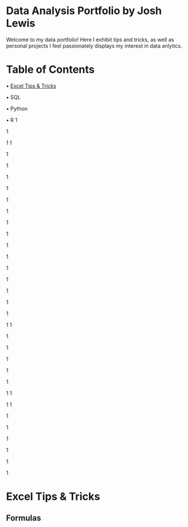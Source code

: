 # **Data Analysis Portfolio by Josh Lewis**
Welcome to my data portfolio! Here I exhibit tips and tricks, as well as personal projects I feel passionately displays my interest in data anlytics.
# **Table of Contents**
• [Excel Tips & Tricks](######Excel)

• SQL

• Python

• R
1

1

1
1

1

1

1

1

1


1

1

1

1

1

1

1

1

1

1

1
1

1


1

1

1



1

1
1


1
1


1

1

1

1

1



1

# **Excel Tips & Tricks**

## Formulas

